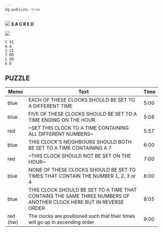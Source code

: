 ```yaml
---
dg-publish: true
---
```

![](https://i.imgur.com/LnYgdlz.png)
**S A C R E D** 

![](https://i.imgur.com/IXWOuaj.png)


```
C SI
A A
S CI
T RO
L EO
E D
```

## PUZZLE

| Memo     | Text                                                                                                               | Time |
| -------- | ------------------------------------------------------------------------------------------------------------------ | ---- |
| blue     | EACH OF THESE CLOCKS SHOULD BE SET TO A DIFFERENT TIME                                                             | 5:00 |
| blue     | FIVE OF THESE CLOCKS SHOULD BE SET TO A TIME ENDING ON THE HOUR                                                    | 5:08 |
| red      | ~SET THIS CLOCK TO A TIME CONTAINING ALL DIFFERENT NUMBERS~                                                        | 5:57 |
| blue     | THIS CLOCK'S NEIGHBOURS SHOULD BOTH BE SET TO A TIME CONTAINING A 7                                                | 6:00 |
| red      | ~THIS CLOCK SHOULD NOT BE SET ON THE HOUR~                                                                         | 7:00 |
| blue     | NONE OF THESE CLOCKS SHOULD BE SET TO TIMES THAT CONTAIN THE NUMBER 1, 2, 3 or 4                                   | 8:00 |
| blue     | THIS CLOCK SHOULD BE SET TO A TIME THAT CONTAINS THE SAME THREE NUMBERS OF ANOTHER CLOCK HERE BUT IN REVERSE ORDER | 8:05 |
| red (hw) | The clocks are positioned such that their times will go up in ascending order                                      | 9:00 |
